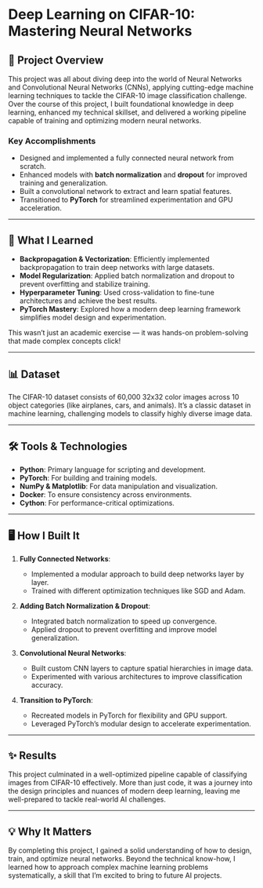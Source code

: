 # Deep Learning on CIFAR-10: Mastering Neural Networks

## 🚀 Project Overview  
This project was all about diving deep into the world of Neural Networks and Convolutional Neural Networks (CNNs), applying cutting-edge machine learning techniques to tackle the CIFAR-10 image classification challenge. Over the course of this project, I built foundational knowledge in deep learning, enhanced my technical skillset, and delivered a working pipeline capable of training and optimizing modern neural networks.  

### **Key Accomplishments**  
- Designed and implemented a fully connected neural network from scratch.  
- Enhanced models with **batch normalization** and **dropout** for improved training and generalization.  
- Built a convolutional network to extract and learn spatial features.  
- Transitioned to **PyTorch** for streamlined experimentation and GPU acceleration.  

---

## 🧠 What I Learned  
- **Backpropagation & Vectorization**: Efficiently implemented backpropagation to train deep networks with large datasets.  
- **Model Regularization**: Applied batch normalization and dropout to prevent overfitting and stabilize training.  
- **Hyperparameter Tuning**: Used cross-validation to fine-tune architectures and achieve the best results.  
- **PyTorch Mastery**: Explored how a modern deep learning framework simplifies model design and experimentation.  

This wasn’t just an academic exercise — it was hands-on problem-solving that made complex concepts click!  

---

## 📊 Dataset  
The CIFAR-10 dataset consists of 60,000 32x32 color images across 10 object categories (like airplanes, cars, and animals). It’s a classic dataset in machine learning, challenging models to classify highly diverse image data.  

---

## 🛠️ Tools & Technologies  
- **Python**: Primary language for scripting and development.  
- **PyTorch**: For building and training models.  
- **NumPy & Matplotlib**: For data manipulation and visualization.  
- **Docker**: To ensure consistency across environments.  
- **Cython**: For performance-critical optimizations.  

---

## 🖥️ How I Built It  
1. **Fully Connected Networks**:  
   - Implemented a modular approach to build deep networks layer by layer.  
   - Trained with different optimization techniques like SGD and Adam.  

2. **Adding Batch Normalization & Dropout**:  
   - Integrated batch normalization to speed up convergence.  
   - Applied dropout to prevent overfitting and improve model generalization.  

3. **Convolutional Neural Networks**:  
   - Built custom CNN layers to capture spatial hierarchies in image data.  
   - Experimented with various architectures to improve classification accuracy.  

4. **Transition to PyTorch**:  
   - Recreated models in PyTorch for flexibility and GPU support.  
   - Leveraged PyTorch’s modular design to accelerate experimentation.  

---

## ✨ Results  
This project culminated in a well-optimized pipeline capable of classifying images from CIFAR-10 effectively. More than just code, it was a journey into the design principles and nuances of modern deep learning, leaving me well-prepared to tackle real-world AI challenges.  

---

## 💡 Why It Matters  
By completing this project, I gained a solid understanding of how to design, train, and optimize neural networks. Beyond the technical know-how, I learned how to approach complex machine learning problems systematically, a skill that I’m excited to bring to future AI projects.
